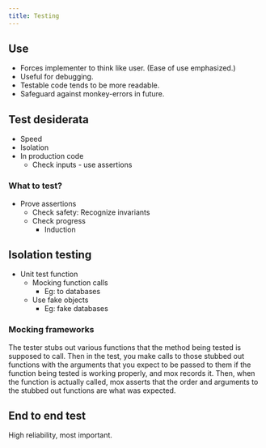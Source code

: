 ```yaml
---
title: Testing
---
```


## Use
- Forces implementer to think like user. (Ease of use emphasized.)
- Useful for debugging.
- Testable code tends to be more readable.
- Safeguard against monkey-errors in future.

## Test desiderata
- Speed
- Isolation
- In production code
  - Check inputs - use assertions

### What to test?
- Prove assertions
  - Check safety: Recognize invariants
  - Check progress
    - Induction


## Isolation testing
- Unit test function
  - Mocking function calls
    - Eg: to databases
  - Use fake objects
    - Eg: fake databases

### Mocking frameworks
The tester stubs out various functions that the method being tested is supposed to call. Then in the test, you make calls to those stubbed out functions with the arguments that you expect to be passed to them if the function being tested is working properly, and mox records it. Then, when the function is actually called, mox asserts that the order and arguments to the stubbed out functions are what was expected.

## End to end test
High reliability, most important.
